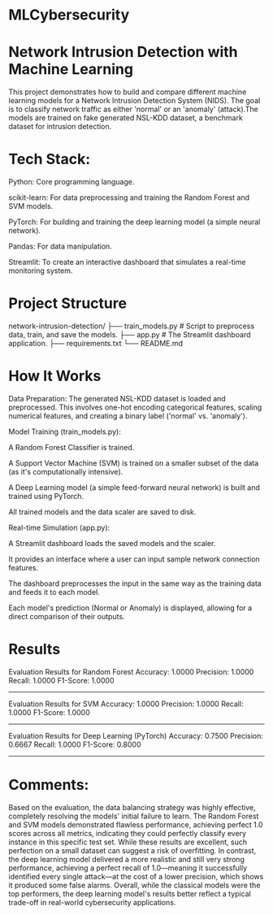 # MLCybersecurity


# Network Intrusion Detection with Machine Learning
This project demonstrates how to build and compare different machine learning models for a Network Intrusion Detection System (NIDS). The goal is to classify network traffic as either 'normal' or an 'anomaly' (attack).The models are trained on fake generated NSL-KDD dataset, a benchmark dataset for intrusion detection.

# Tech Stack:

Python: Core programming language.

scikit-learn: For data preprocessing and training the Random Forest and SVM models.

PyTorch: For building and training the deep learning model (a simple neural network).

Pandas: For data manipulation.

Streamlit: To create an interactive dashboard that simulates a real-time monitoring system.

# Project Structure

network-intrusion-detection/
├── train_models.py       # Script to preprocess data, train, and save the models.
├── app.py                # The Streamlit dashboard application.
├── requirements.txt
└── README.md

# How It Works

Data Preparation: The generated NSL-KDD dataset is loaded and preprocessed. This involves one-hot encoding categorical features, scaling numerical features, and creating a binary label ('normal' vs. 'anomaly').

Model Training (train_models.py):

A Random Forest Classifier is trained.

A Support Vector Machine (SVM) is trained on a smaller subset of the data (as it's computationally intensive).

A Deep Learning model (a simple feed-forward neural network) is built and trained using PyTorch.

All trained models and the data scaler are saved to disk.

Real-time Simulation (app.py):

A Streamlit dashboard loads the saved models and the scaler.

It provides an interface where a user can input sample network connection features.

The dashboard preprocesses the input in the same way as the training data and feeds it to each model.

Each model's prediction (Normal or Anomaly) is displayed, allowing for a direct comparison of their outputs.

# Results

Evaluation Results for Random Forest 
Accuracy:  1.0000
Precision: 1.0000
Recall:    1.0000
F1-Score:  1.0000

-----------------------------------------

Evaluation Results for SVM 
Accuracy:  1.0000
Precision: 1.0000
Recall:    1.0000
F1-Score:  1.0000

----------------------------------------

Evaluation Results for Deep Learning (PyTorch)
Accuracy:  0.7500
Precision: 0.6667
Recall:    1.0000
F1-Score:  0.8000

---------------------------------------------------

# Comments:
Based on the evaluation, the data balancing strategy was highly effective, completely resolving the models' initial failure to learn. The Random Forest and SVM models demonstrated flawless performance, achieving perfect 1.0 scores across all metrics, indicating they could perfectly classify every instance in this specific test set. While these results are excellent, such perfection on a small dataset can suggest a risk of overfitting. In contrast, the deep learning model delivered a more realistic and still very strong performance, achieving a perfect recall of 1.0—meaning it successfully identified every single attack—at the cost of a lower precision, which shows it produced some false alarms. Overall, while the classical models were the top performers, the deep learning model's results better reflect a typical trade-off in real-world cybersecurity applications.
